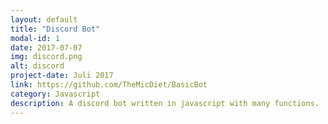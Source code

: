 ```yaml
---
layout: default
title: "Discord Bot"
modal-id: 1
date: 2017-07-07
img: discord.png
alt: discord
project-date: Juli 2017
link: https://github.com/TheMicDiet/BasicBot
category: Javascript
description: A discord bot written in javascript with many functions.
---
```

